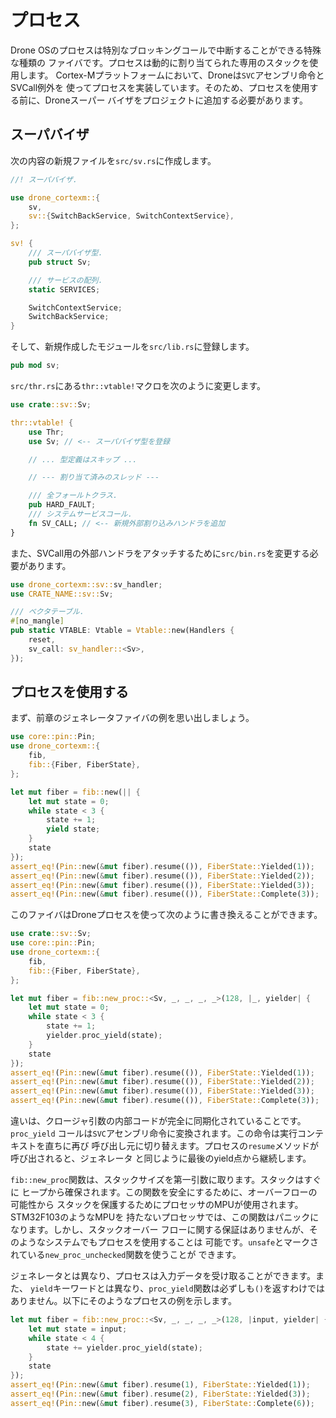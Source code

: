 # プロセス

Drone OSのプロセスは特別なブロッキングコールで中断することができる特殊な種類の
ファイバです。プロセスは動的に割り当てられた専用のスタックを使用します。
Cortex-Mプラットフォームにおいて、Droneは`SVC`アセンブリ命令とSVCall例外を
使ってプロセスを実装しています。そのため、プロセスを使用する前に、Droneスーパー
バイザをプロジェクトに追加する必要があります。

## スーパバイザ

次の内容の新規ファイルを`src/sv.rs`に作成します。

```rust
//! スーパバイザ.

use drone_cortexm::{
    sv,
    sv::{SwitchBackService, SwitchContextService},
};

sv! {
    /// スーパバイザ型.
    pub struct Sv;

    /// サービスの配列.
    static SERVICES;

    SwitchContextService;
    SwitchBackService;
}
```

そして、新規作成したモジュールを`src/lib.rs`に登録します。

```rust
pub mod sv;
```

`src/thr.rs`にある`thr::vtable!`マクロを次のように変更します。

```rust
use crate::sv::Sv;

thr::vtable! {
    use Thr;
    use Sv; // <-- スーパバイザ型を登録

    // ... 型定義はスキップ ...

    // --- 割り当て済みのスレッド ---

    /// 全フォールトクラス.
    pub HARD_FAULT;
    /// システムサービスコール.
    fn SV_CALL; // <-- 新規外部割り込みハンドラを追加
}
```

また、SVCall用の外部ハンドラをアタッチするために`src/bin.rs`を変更する必要があります。

```rust
use drone_cortexm::sv::sv_handler;
use CRATE_NAME::sv::Sv;

/// ベクタテーブル.
#[no_mangle]
pub static VTABLE: Vtable = Vtable::new(Handlers {
    reset,
    sv_call: sv_handler::<Sv>,
});
```

## プロセスを使用する

まず、前章のジェネレータファイバの例を思い出しましょう。

```rust
use core::pin::Pin;
use drone_cortexm::{
    fib,
    fib::{Fiber, FiberState},
};

let mut fiber = fib::new(|| {
    let mut state = 0;
    while state < 3 {
        state += 1;
        yield state;
    }
    state
});
assert_eq!(Pin::new(&mut fiber).resume(()), FiberState::Yielded(1));
assert_eq!(Pin::new(&mut fiber).resume(()), FiberState::Yielded(2));
assert_eq!(Pin::new(&mut fiber).resume(()), FiberState::Yielded(3));
assert_eq!(Pin::new(&mut fiber).resume(()), FiberState::Complete(3));
```

このファイバはDroneプロセスを使って次のように書き換えることができます。

```rust
use crate::sv::Sv;
use core::pin::Pin;
use drone_cortexm::{
    fib,
    fib::{Fiber, FiberState},
};

let mut fiber = fib::new_proc::<Sv, _, _, _, _>(128, |_, yielder| {
    let mut state = 0;
    while state < 3 {
        state += 1;
        yielder.proc_yield(state);
    }
    state
});
assert_eq!(Pin::new(&mut fiber).resume(()), FiberState::Yielded(1));
assert_eq!(Pin::new(&mut fiber).resume(()), FiberState::Yielded(2));
assert_eq!(Pin::new(&mut fiber).resume(()), FiberState::Yielded(3));
assert_eq!(Pin::new(&mut fiber).resume(()), FiberState::Complete(3));
```

違いは、クロージャ引数の内部コードが完全に同期化されていることです。`proc_yield`
コールは`SVC`アセンブリ命令に変換されます。この命令は実行コンテキストを直ちに再び
呼び出し元に切り替えます。プロセスの`resume`メソッドが呼び出されると、ジェネレータ
と同じように最後のyield点から継続します。

`fib::new_proc`関数は、スタックサイズを第一引数に取ります。スタックはすぐに
ヒープから確保されます。この関数を安全にするために、オーバーフローの可能性から
スタックを保護するためにプロセッサのMPUが使用されます。STM32F103のようなMPUを
持たないプロセッサでは、この関数はパニックになります。しかし、スタックオーバー
フローに関する保証はありませんが、そのようなシステムでもプロセスを使用することは
可能です。`unsafe`とマークされている`new_proc_unchecked`関数を使うことが
できます。

ジェネレータとは異なり、プロセスは入力データを受け取ることができます。また、
`yield`キーワードとは異なり、`proc_yield`関数は必ずしも`()`を返すわけでは
ありません。以下にそのようなプロセスの例を示します。

```rust
let mut fiber = fib::new_proc::<Sv, _, _, _, _>(128, |input, yielder| {
    let mut state = input;
    while state < 4 {
        state += yielder.proc_yield(state);
    }
    state
});
assert_eq!(Pin::new(&mut fiber).resume(1), FiberState::Yielded(1));
assert_eq!(Pin::new(&mut fiber).resume(2), FiberState::Yielded(3));
assert_eq!(Pin::new(&mut fiber).resume(3), FiberState::Complete(6));
```
